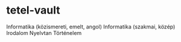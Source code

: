 # tetel-vault
Informatika (közismereti, emelt, angol)
Informatika (szakmai, közép)
Irodalom
Nyelvtan
Történelem
